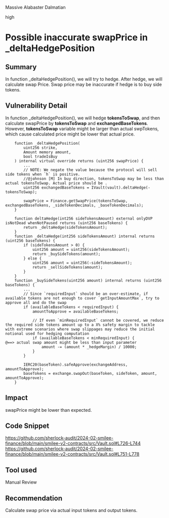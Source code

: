Massive Alabaster Dalmatian

high

# Possible inaccurate swapPrice in _deltaHedgePosition

## Summary
In function _deltaHedgePosition(), we will try to hedge. After hedge, we will calculate swap Price. Swap price may be inaccurate if hedge is to buy side tokens.

## Vulnerability Detail
In function _deltaHedgePosition(), we will hedge **tokensToSwap**, and then calculate swapPrice by **tokensToSwap** and **exchangedBaseTokens**. However, **tokensToSwap** variable might be larger than actual swpTokens, which cause calculated price might be lower that actual price.

```solidity
    function _deltaHedgePosition(
        uint256 strike,
        Amount memory amount,
        bool tradeIsBuy
    ) internal virtual override returns (uint256 swapPrice) {
        ...
        // NOTE: We negate the value because the protocol will sell side tokens when `h` is positive.
        //@johnson [M] In buy direction, tokensToSwap may be less than actual tokensToSwap. Actual price should be .
        uint256 exchangedBaseTokens = IVault(vault).deltaHedge(-tokensToSwap);

        swapPrice = Finance.getSwapPrice(tokensToSwap, exchangedBaseTokens, _sideTokenDecimals, _baseTokenDecimals);
    }
```
```solidity
    function deltaHedge(int256 sideTokensAmount) external onlyDVP isNotDead whenNotPaused returns (uint256 baseTokens) {
        return _deltaHedge(sideTokensAmount);
    }
    function _deltaHedge(int256 sideTokensAmount) internal returns (uint256 baseTokens) {
        if (sideTokensAmount > 0) {
            uint256 amount = uint256(sideTokensAmount);
            return _buySideTokens(amount);
        } else {
            uint256 amount = uint256(-sideTokensAmount);
            return _sellSideTokens(amount);
        }
    }
    function _buySideTokens(uint256 amount) internal returns (uint256 baseTokens) {
        ...
        // Since `requiredInput` should be an over-estimate, if available tokens are not enough to cover `getInputAmountMax`, try to approve all and do the swap
        if (availableBaseTokens < requiredInput) {
            amountToApprove = availableBaseTokens;

            // If even `minRequiredInput` cannot be covered, we reduce the required side tokens amount up to a X% safety margin to tackle with extreme scenarios where swap slippages may reduce the initial notional used for hedging computation
            if (availableBaseTokens < minRequiredInput) {
@==> actual swap amount might be less than input parameter
                amount -= (amount * _hedgeMargin) / 10000;
            }
        }

        IERC20(baseToken).safeApprove(exchangeAddress, amountToApprove);
        baseTokens = exchange.swapOut(baseToken, sideToken, amount, amountToApprove);
    }
```

## Impact
swapPrice might be lower than expected.

## Code Snippet
https://github.com/sherlock-audit/2024-02-smilee-finance/blob/main/smilee-v2-contracts/src/Vault.sol#L726-L744
https://github.com/sherlock-audit/2024-02-smilee-finance/blob/main/smilee-v2-contracts/src/Vault.sol#L751-L778
## Tool used

Manual Review

## Recommendation
Calculate swap price via actual input tokens and output tokens.
